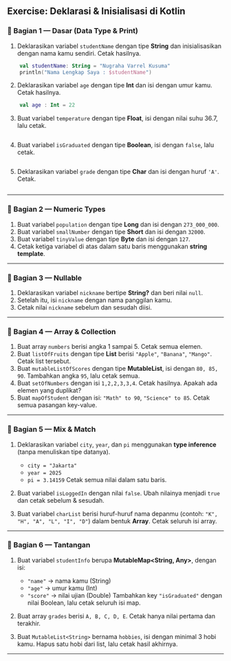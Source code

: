 ## Exercise: Deklarasi & Inisialisasi di Kotlin

### 🔹 Bagian 1 — Dasar (Data Type & Print)

1. Deklarasikan variabel `studentName` dengan tipe **String** dan inisialisasikan dengan nama kamu sendiri. Cetak hasilnya.

```kotlin
    val studentName: String = "Nugraha Varrel Kusuma"
    println("Nama Lengkap Saya : $studentName")
```
2. Deklarasikan variabel `age` dengan tipe **Int** dan isi dengan umur kamu. Cetak hasilnya.
```kotlin
    val age : Int = 22
```
3. Buat variabel `temperature` dengan tipe **Float**, isi dengan nilai suhu 36.7, lalu cetak.
```kotlin

```
4. Buat variabel `isGraduated` dengan tipe **Boolean**, isi dengan `false`, lalu cetak.
```kotlin

```
5. Deklarasikan variabel `grade` dengan tipe **Char** dan isi dengan huruf `'A'`. Cetak.
```kotlin

```

---

### 🔹 Bagian 2 — Numeric Types

1. Buat variabel `population` dengan tipe **Long** dan isi dengan `273_000_000`.
2. Buat variabel `smallNumber` dengan tipe **Short** dan isi dengan `32000`.
3. Buat variabel `tinyValue` dengan tipe **Byte** dan isi dengan `127`.
4. Cetak ketiga variabel di atas dalam satu baris menggunakan **string template**.

---

### 🔹 Bagian 3 — Nullable

1. Deklarasikan variabel `nickname` bertipe **String?** dan beri nilai `null`.
2. Setelah itu, isi `nickname` dengan nama panggilan kamu.
3. Cetak nilai `nickname` sebelum dan sesudah diisi.

---

### 🔹 Bagian 4 — Array & Collection

1. Buat array `numbers` berisi angka 1 sampai 5. Cetak semua elemen.
2. Buat `listOfFruits` dengan tipe **List<String>** berisi `"Apple"`, `"Banana"`, `"Mango"`. Cetak list tersebut.
3. Buat `mutableListOfScores` dengan tipe **MutableList<Int>**, isi dengan `80, 85, 90`. Tambahkan angka `95`, lalu cetak semua.
4. Buat `setOfNumbers` dengan isi `1,2,2,3,3,4`. Cetak hasilnya. Apakah ada elemen yang duplikat?
5. Buat `mapOfStudent` dengan isi: `"Math" to 90`, `"Science" to 85`. Cetak semua pasangan key-value.

---

### 🔹 Bagian 5 — Mix & Match

1. Deklarasikan variabel `city`, `year`, dan `pi` menggunakan **type inference** (tanpa menuliskan tipe datanya).

   - `city = "Jakarta"`
   - `year = 2025`
   - `pi = 3.14159`
     Cetak semua nilai dalam satu baris.

2. Buat variabel `isLoggedIn` dengan nilai `false`. Ubah nilainya menjadi `true` dan cetak sebelum & sesudah.
3. Buat variabel `charList` berisi huruf-huruf nama depanmu (contoh: `"K", "H", "A", "L", "I", "D"`) dalam bentuk **Array<Char>**. Cetak seluruh isi array.

---

### 🔹 Bagian 6 — Tantangan

1. Buat variabel `studentInfo` berupa **MutableMap<String, Any>**, dengan isi:

   - `"name"` → nama kamu (String)
   - `"age"` → umur kamu (Int)
   - `"score"` → nilai ujian (Double)
     Tambahkan key `"isGraduated"` dengan nilai Boolean, lalu cetak seluruh isi map.

2. Buat array `grades` berisi `A, B, C, D, E`. Cetak hanya nilai pertama dan terakhir.
3. Buat `MutableList<String>` bernama `hobbies`, isi dengan minimal 3 hobi kamu. Hapus satu hobi dari list, lalu cetak hasil akhirnya.

---
